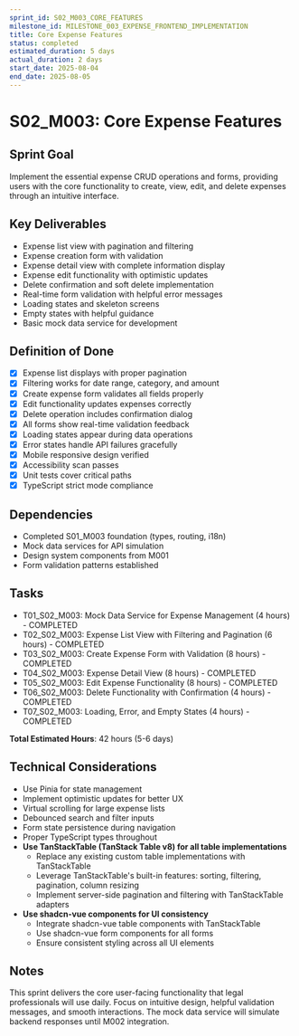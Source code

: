 ```yaml
---
sprint_id: S02_M003_CORE_FEATURES
milestone_id: MILESTONE_003_EXPENSE_FRONTEND_IMPLEMENTATION
title: Core Expense Features
status: completed
estimated_duration: 5 days
actual_duration: 2 days
start_date: 2025-08-04
end_date: 2025-08-05
---
```


# S02_M003: Core Expense Features

## Sprint Goal
Implement the essential expense CRUD operations and forms, providing users with the core functionality to create, view, edit, and delete expenses through an intuitive interface.

## Key Deliverables
- Expense list view with pagination and filtering
- Expense creation form with validation
- Expense detail view with complete information display
- Expense edit functionality with optimistic updates
- Delete confirmation and soft delete implementation
- Real-time form validation with helpful error messages
- Loading states and skeleton screens
- Empty states with helpful guidance
- Basic mock data service for development

## Definition of Done
- [x] Expense list displays with proper pagination
- [x] Filtering works for date range, category, and amount
- [x] Create expense form validates all fields properly
- [x] Edit functionality updates expenses correctly
- [x] Delete operation includes confirmation dialog
- [x] All forms show real-time validation feedback
- [x] Loading states appear during data operations
- [x] Error states handle API failures gracefully
- [x] Mobile responsive design verified
- [x] Accessibility scan passes
- [x] Unit tests cover critical paths
- [x] TypeScript strict mode compliance

## Dependencies
- Completed S01_M003 foundation (types, routing, i18n)
- Mock data services for API simulation
- Design system components from M001
- Form validation patterns established

## Tasks
- T01_S02_M003: Mock Data Service for Expense Management (4 hours) - COMPLETED
- T02_S02_M003: Expense List View with Filtering and Pagination (6 hours) - COMPLETED
- T03_S02_M003: Create Expense Form with Validation (8 hours) - COMPLETED
- T04_S02_M003: Expense Detail View (8 hours) - COMPLETED
- T05_S02_M003: Edit Expense Functionality (8 hours) - COMPLETED
- T06_S02_M003: Delete Functionality with Confirmation (4 hours) - COMPLETED
- T07_S02_M003: Loading, Error, and Empty States (4 hours) - COMPLETED

**Total Estimated Hours**: 42 hours (5-6 days)

## Technical Considerations
- Use Pinia for state management
- Implement optimistic updates for better UX
- Virtual scrolling for large expense lists
- Debounced search and filter inputs
- Form state persistence during navigation
- Proper TypeScript types throughout
- **Use TanStackTable (TanStack Table v8) for all table implementations**
  - Replace any existing custom table implementations with TanStackTable
  - Leverage TanStackTable's built-in features: sorting, filtering, pagination, column resizing
  - Implement server-side pagination and filtering with TanStackTable adapters
- **Use shadcn-vue components for UI consistency**
  - Integrate shadcn-vue table components with TanStackTable
  - Use shadcn-vue form components for all forms
  - Ensure consistent styling across all UI elements

## Notes
This sprint delivers the core user-facing functionality that legal professionals will use daily. Focus on intuitive design, helpful validation messages, and smooth interactions. The mock data service will simulate backend responses until M002 integration.